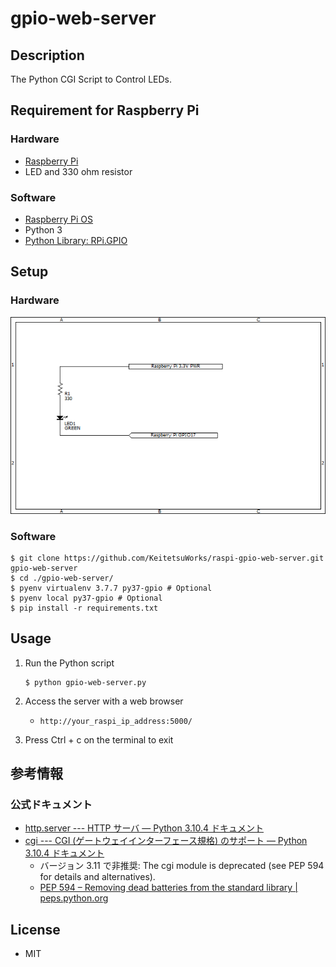 # gpio-web-server

## Description

The Python CGI Script to Control LEDs.

## Requirement for Raspberry Pi

### Hardware

* [Raspberry Pi](https://www.raspberrypi.com/products/raspberry-pi-3-model-b-plus/)
* LED and 330 ohm resistor

### Software

* [Raspberry Pi OS](https://www.raspberrypi.com/software/operating-systems/#raspberry-pi-os-32-bit)
* Python 3
* [Python Library: RPi.GPIO](https://pypi.org/project/RPi.GPIO/)

## Setup

### Hardware

![Schematic](./schematic/raspi-led.PNG)

### Software

```console
$ git clone https://github.com/KeitetsuWorks/raspi-gpio-web-server.git gpio-web-server
$ cd ./gpio-web-server/
$ pyenv virtualenv 3.7.7 py37-gpio # Optional
$ pyenv local py37-gpio # Optional
$ pip install -r requirements.txt
```

## Usage

1. Run the Python script

    ```console
    $ python gpio-web-server.py
    ```

1. Access the server with a web browser

    * `http://your_raspi_ip_address:5000/`

1. Press Ctrl + c on the terminal to exit

## 参考情報

### 公式ドキュメント

* [http.server --- HTTP サーバ — Python 3.10.4 ドキュメント](https://docs.python.org/ja/3/library/http.server.html)
* [cgi --- CGI (ゲートウェイインターフェース規格) のサポート — Python 3.10.4 ドキュメント](https://docs.python.org/ja/3/library/cgi.html?highlight=cgi%20fieldstorage)
  * バージョン 3.11 で非推奨: The cgi module is deprecated (see PEP 594 for details and alternatives).
  * [PEP 594 – Removing dead batteries from the standard library | peps.python.org](https://peps.python.org/pep-0594/#cgi)

## License

* MIT
